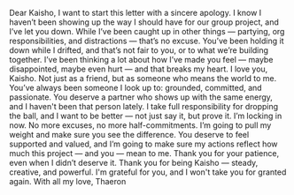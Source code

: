 Dear Kaisho,
I want to start this letter with a sincere apology. I know I haven’t been showing up the way I should have for our group project, and I’ve let you down. While I’ve been caught up in other things — partying, org responsibilities, and distractions — that’s no excuse. You’ve been holding it down while I drifted, and that’s not fair to you, or to what we’re building together.
I’ve been thinking a lot about how I’ve made you feel — maybe disappointed, maybe even hurt — and that breaks my heart. I love you, Kaisho. Not just as a friend, but as someone who means the world to me. You’ve always been someone I look up to: grounded, committed, and passionate. You deserve a partner who shows up with the same energy, and I haven't been that person lately.
I take full responsibility for dropping the ball, and I want to be better — not just say it, but prove it. I’m locking in now. No more excuses, no more half-commitments. I’m going to pull my weight and make sure you see the difference. You deserve to feel supported and valued, and I’m going to make sure my actions reflect how much this project — and you — mean to me.
Thank you for your patience, even when I didn’t deserve it. Thank you for being Kaisho — steady, creative, and powerful. I'm grateful for you, and I won't take you for granted again.
With all my love,
Thaeron
